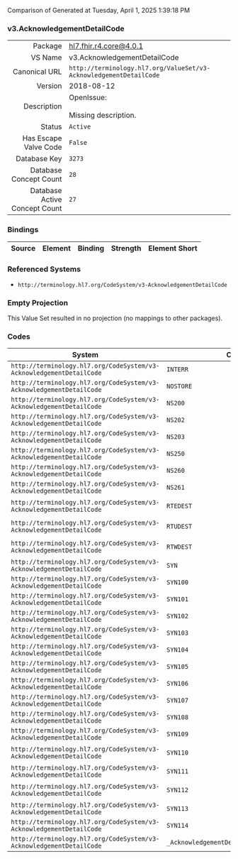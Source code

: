 Comparison of 
Generated at Tuesday, April 1, 2025 1:39:18 PM

### v3.AcknowledgementDetailCode

|      |     |
| ---: | --- |
| Package | hl7.fhir.r4.core@4.0.1 |
| VS Name | v3.AcknowledgementDetailCode |
| Canonical URL | `http://terminology.hl7.org/ValueSet/v3-AcknowledgementDetailCode` |
| Version | 2018-08-12 |
| Description | OpenIssue:<br/><br/>Missing description. |
| Status | `Active` |
| Has Escape Valve Code | `False` |
| Database Key | `3273` |
| Database Concept Count | `28` |
| Database Active Concept Count | `27` |
### Bindings

| Source | Element | Binding | Strength | Element Short |
| ------ | ------- | ------- | -------- | ------------- |

### Referenced Systems

* `http://terminology.hl7.org/CodeSystem/v3-AcknowledgementDetailCode`
### Empty Projection

This Value Set resulted in no projection (no mappings to other packages).

### Codes

| System | Code | Display |
| ------ | ---- | ------- |
| `http://terminology.hl7.org/CodeSystem/v3-AcknowledgementDetailCode` | `INTERR` | Internal system error |
| `http://terminology.hl7.org/CodeSystem/v3-AcknowledgementDetailCode` | `NOSTORE` | No storage space for message. |
| `http://terminology.hl7.org/CodeSystem/v3-AcknowledgementDetailCode` | `NS200` | Unsupported interaction |
| `http://terminology.hl7.org/CodeSystem/v3-AcknowledgementDetailCode` | `NS202` | Unsupported processing id |
| `http://terminology.hl7.org/CodeSystem/v3-AcknowledgementDetailCode` | `NS203` | Unsupported version id |
| `http://terminology.hl7.org/CodeSystem/v3-AcknowledgementDetailCode` | `NS250` | Unsupported processing Mode |
| `http://terminology.hl7.org/CodeSystem/v3-AcknowledgementDetailCode` | `NS260` | Unknown sender |
| `http://terminology.hl7.org/CodeSystem/v3-AcknowledgementDetailCode` | `NS261` | Unrecognized attentionline |
| `http://terminology.hl7.org/CodeSystem/v3-AcknowledgementDetailCode` | `RTEDEST` | Message routing error, destination unreachable. |
| `http://terminology.hl7.org/CodeSystem/v3-AcknowledgementDetailCode` | `RTUDEST` | Error: Message routing error, unknown destination. |
| `http://terminology.hl7.org/CodeSystem/v3-AcknowledgementDetailCode` | `RTWDEST` | Message routing warning, destination unreachable. |
| `http://terminology.hl7.org/CodeSystem/v3-AcknowledgementDetailCode` | `SYN` | Syntax error |
| `http://terminology.hl7.org/CodeSystem/v3-AcknowledgementDetailCode` | `SYN100` | Required association missing |
| `http://terminology.hl7.org/CodeSystem/v3-AcknowledgementDetailCode` | `SYN101` | Required attribute missing |
| `http://terminology.hl7.org/CodeSystem/v3-AcknowledgementDetailCode` | `SYN102` | Data type error |
| `http://terminology.hl7.org/CodeSystem/v3-AcknowledgementDetailCode` | `SYN103` | Value not found in code system |
| `http://terminology.hl7.org/CodeSystem/v3-AcknowledgementDetailCode` | `SYN104` | Invalid code system in CNE |
| `http://terminology.hl7.org/CodeSystem/v3-AcknowledgementDetailCode` | `SYN105` | Required element missing |
| `http://terminology.hl7.org/CodeSystem/v3-AcknowledgementDetailCode` | `SYN106` | Terminology error |
| `http://terminology.hl7.org/CodeSystem/v3-AcknowledgementDetailCode` | `SYN107` | Deprecated code |
| `http://terminology.hl7.org/CodeSystem/v3-AcknowledgementDetailCode` | `SYN108` | Number of repetitions exceeds limit |
| `http://terminology.hl7.org/CodeSystem/v3-AcknowledgementDetailCode` | `SYN109` | Mandatory element with null value |
| `http://terminology.hl7.org/CodeSystem/v3-AcknowledgementDetailCode` | `SYN110` | Number of association repetitions exceeds limit |
| `http://terminology.hl7.org/CodeSystem/v3-AcknowledgementDetailCode` | `SYN111` | Value does not match fixed value |
| `http://terminology.hl7.org/CodeSystem/v3-AcknowledgementDetailCode` | `SYN112` | Number of attribute repetitions exceeds limit |
| `http://terminology.hl7.org/CodeSystem/v3-AcknowledgementDetailCode` | `SYN113` | Formal constraint violation |
| `http://terminology.hl7.org/CodeSystem/v3-AcknowledgementDetailCode` | `SYN114` | Insufficient repetitions |
| `http://terminology.hl7.org/CodeSystem/v3-AcknowledgementDetailCode` | `_AcknowledgementDetailNotSupportedCode` | AcknowledgementDetailNotSupportedCode |
